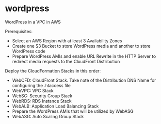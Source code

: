 # wordpress
WordPress in a VPC in AWS

Prerequisites:
- Select an AWS Region with at least 3 Availability Zones
- Create one S3 Bucket to store WordPress media and another to store WordPress code
- Prepare WordPress AMIs and enable URL Rewrite in the HTTP Server to redirect media requests to the CloudFront Distribution

Deploy the CloudFormation Stacks in this order:
- WebCFD: CloudFront Stack. Take note of the Distribution DNS Name for configuring the .htaccess file
- WebVPC: VPC Stack
- WebSG: Security Group Stack
- WebRDS: RDS Instance Stack
- WebALB: Application Load Balancing Stack
- Prepare the WordPress AMIs that will be utilized by WebASG
- WebASG: Auto Scaling Group Stack
